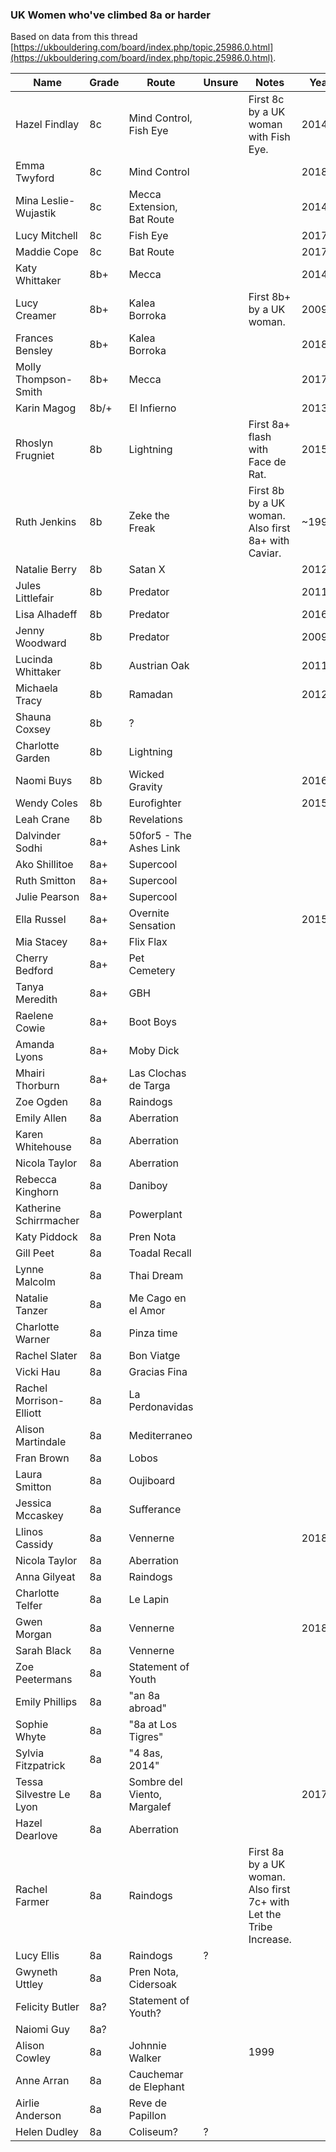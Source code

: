 ### UK Women who've climbed 8a or harder

Based on data from this thread [https://ukbouldering.com/board/index.php/topic,25986.0.html](https://ukbouldering.com/board/index.php/topic,25986.0.html).

| Name | Grade | Route |Unsure|Notes|Year|
|------|-------|-------|------|-----|----|
|Hazel Findlay|8c|Mind Control, Fish Eye||First 8c by a UK woman with Fish Eye.|2014|
|Emma Twyford|8c|Mind Control|||2018|
|Mina Leslie-Wujastik|8c|Mecca Extension, Bat Route|||2014|
|Lucy Mitchell|8c|Fish Eye|||2017|
|Maddie Cope|8c|Bat Route|||2017|
|Katy Whittaker|8b+|Mecca|||2014|
|Lucy Creamer|8b+|Kalea Borroka||First 8b+ by a UK woman.|2009|
|Frances Bensley|8b+|Kalea Borroka|||2018|
|Molly Thompson-Smith|8b+|Mecca|||2017|
|Karin Magog|8b/+|El Infierno|||2013|
|Rhoslyn Frugniet|8b|Lightning||First 8a+ flash with Face de Rat.|2015|
|Ruth Jenkins|8b|Zeke the Freak||First 8b by a UK woman. Also first 8a+ with Caviar.|~1994?|
|Natalie Berry|8b|Satan X|||2012|
|Jules Littlefair|8b|Predator|||2011|
|Lisa Alhadeff|8b|Predator|||2016|
|Jenny Woodward|8b|Predator|||2009|
|Lucinda Whittaker|8b|Austrian Oak|||2011|
|Michaela Tracy|8b|Ramadan|||2012|
|Shauna Coxsey|8b|?||||
|Charlotte Garden|8b|Lightning||||
|Naomi Buys|8b|Wicked Gravity|||2016?|
|Wendy Coles|8b|Eurofighter|||2015|
|Leah Crane|8b|Revelations||||
|Dalvinder Sodhi|8a+|50for5 - The Ashes Link||||
|Ako Shillitoe|8a+|Supercool||||
|Ruth Smitton|8a+|Supercool||||
|Julie Pearson|8a+|Supercool||||
|Ella Russel|8a+|Overnite Sensation|||2015|
|Mia Stacey|8a+|Flix Flax||||
|Cherry Bedford|8a+|Pet Cemetery||||
|Tanya Meredith|8a+|GBH||||
|Raelene Cowie|8a+|Boot Boys||||
|Amanda Lyons|8a+|Moby Dick||||
|Mhairi Thorburn|8a+|Las Clochas de Targa||||
|Zoe Ogden|8a|Raindogs||||
|Emily Allen|8a|Aberration||||
|Karen Whitehouse|8a|Aberration||||
|Nicola Taylor|8a|Aberration||||
|Rebecca Kinghorn|8a|Daniboy||||
|Katherine Schirrmacher|8a|Powerplant||||
|Katy Piddock|8a|Pren Nota||||
|Gill Peet|8a|Toadal Recall||||
|Lynne Malcolm|8a|Thai Dream||||
|Natalie Tanzer|8a|Me Cago en el Amor||||
|Charlotte Warner|8a|Pinza time||||
|Rachel Slater|8a|Bon Viatge||||
|Vicki Hau|8a|Gracias Fina||||
|Rachel Morrison-Elliott|8a|La Perdonavidas||||
|Alison Martindale|8a|Mediterraneo||||
|Fran Brown|8a|Lobos||||
|Laura Smitton|8a|Oujiboard||||
|Jessica Mccaskey|8a|Sufferance||||
|Llinos Cassidy|8a|Vennerne|||2018|
|Nicola Taylor|8a|Aberration||||
|Anna Gilyeat|8a|Raindogs||||
|Charlotte Telfer|8a|Le Lapin||||
|Gwen Morgan|8a|Vennerne|||2018|
|Sarah Black|8a|Vennerne||||
|Zoe Peetermans|8a|Statement of Youth||||
|Emily Phillips|8a|"an 8a abroad"||||
|Sophie Whyte |8a|"8a at Los Tigres"||||
|Sylvia Fitzpatrick|8a|"4 8as, 2014"||||
|Tessa Silvestre Le Lyon|8a|Sombre del Viento, Margalef|||2017|
|Hazel Dearlove|8a|Aberration||||
|Rachel Farmer|8a|Raindogs||First 8a by a UK woman. Also first 7c+ with Let the Tribe Increase.||
|Lucy Ellis|8a|Raindogs|?|||
|Gwyneth Uttley|8a|Pren Nota, Cidersoak||||
|Felicity Butler|8a?|Statement of Youth?||||
|Naiomi Guy|8a?|||||
|Alison Cowley|8a|Johnnie Walker||1999||
|Anne Arran|8a|Cauchemar de Elephant||||
|Airlie Anderson|8a|Reve de Papillon||||
|Helen Dudley|8a|Coliseum?|?|||